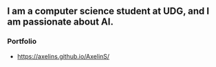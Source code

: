## I am a computer science student at UDG, and I am passionate about AI.

### Portfolio
- https://axelins.github.io/AxelinS/
